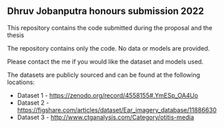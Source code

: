## Dhruv Jobanputra honours submission 2022

This repository contains the code submitted during the proposal and the thesis

The repository contains only the code.
No data or models are provided.

Please contact the me if you would like the dataset and models used.

The datasets are publicly sourced and can be found at the following locations:

-   Dataset 1 - https://zenodo.org/record/4558155#.YmESp_OA4Uo
-   Dataset 2 - https://figshare.com/articles/dataset/Ear_imagery_database/11886630
-   Dataset 3 - http://www.ctganalysis.com/Category/otitis-media
